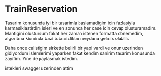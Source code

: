 # TrainReservation











 
Tasarim konusunda iyi bir tasarimla baslamadigim icin fazlasiyla karmasiklastirdim isleri ve en sonunda her case icin cevap olusturamadim. Mantigini olusturdum fakat her zaman istenen formatta donemedim, algoritma kisminda bazi tutarsizliklar meydana gelmis olabilir. 

Daha once calistigim sirkette belirli bir yapi vardi ve onun uzerinden gidiyordum islemlerimi yaparken fakat kendim sanirim tasarim konusunda zayifim. Yine de paylasmak istedim.

istekleri swagger uzerinden attim
